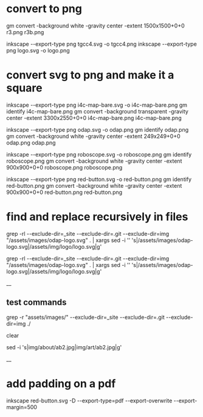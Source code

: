 # convert to png

gm convert -background white -gravity center -extent 1500x1500+0+0 r3.png r3b.png

inkscape --export-type png tgcc4.svg -o tgcc4.png
inkscape --export-type png logo.svg -o logo.png


# convert svg to png and make it a square

inkscape --export-type png i4c-map-bare.svg -o i4c-map-bare.png
gm identify i4c-map-bare.png
gm convert -background transparent -gravity center -extent 3300x2550+0+0 i4c-map-bare.png i4c-map-bare.png


inkscape --export-type png odap.svg -o odap.png
gm identify odap.png
gm convert -background white -gravity center -extent 249x249+0+0 odap.png odap.png

inkscape --export-type png roboscope.svg -o roboscope.png
gm identify roboscope.png
gm convert -background white -gravity center -extent 900x900+0+0 roboscope.png roboscope.png

inkscape --export-type png red-button.svg -o red-button.png
gm identify red-button.png
gm convert -background white -gravity center -extent 900x900+0+0 red-button.png red-button.png


# find and replace recursively in files

grep -rl --exclude-dir=_site --exclude-dir=.git --exclude-dir=img "/assets/images/odap-logo.svg" . | xargs sed -i '' 's|/assets/images/odap-logo.svg|/assets/img/logo/logo.svg|g'

grep -rl --exclude-dir=_site --exclude-dir=.git --exclude-dir=img "/assets/images/odap-logo.svg" . | xargs sed -i '' 's|/assets/images/odap-logo.svg|/assets/img/logo/logo.svg|g'

__
## test commands

grep -r "assets/images/" --exclude-dir=_site --exclude-dir=.git --exclude-dir=img ./

clear

sed -i 's|img/about/ab2.jpg|img/art/ab2.jpg|g' 

__
# add padding on a pdf

inkscape red-button.svg -D --export-type=pdf --export-overwrite --export-margin=500


